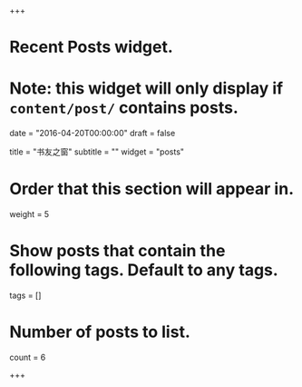 +++
# Recent Posts widget.
# Note: this widget will only display if `content/post/` contains posts.

date = "2016-04-20T00:00:00"
draft = false

title = "书友之窗"
subtitle = ""
widget = "posts"

# Order that this section will appear in.
weight = 5

# Show posts that contain the following tags. Default to any tags.
tags = []

# Number of posts to list.
count = 6

+++

